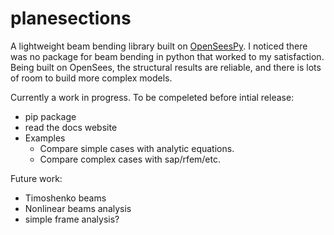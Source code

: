 # planesections
A lightweight beam bending library built on [OpenSeesPy](https://github.com/zhuminjie/OpenSeesPy).
I noticed there was no package for beam bending in python that worked to my satisfaction.
Being built on OpenSees, the structural results are reliable, and there is lots of room to build more complex models.

Currently a work in progress. To be compeleted before intial release:
- pip package
- read the docs website
- Examples
  - Compare simple cases with analytic equations.
  - Compare complex cases with sap/rfem/etc.

Future work:
 - Timoshenko beams
 - Nonlinear beams analysis
 - simple frame analysis?


